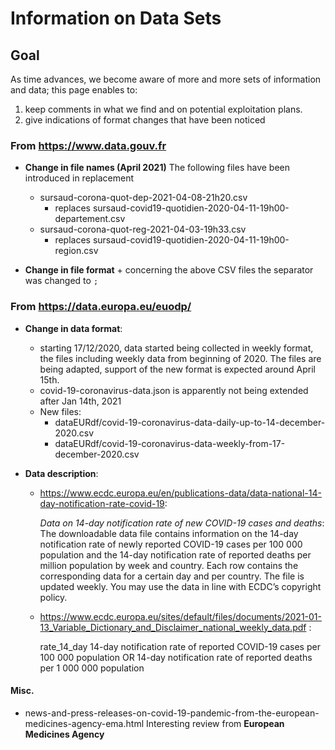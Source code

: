 # Information on Data Sets

## Goal
As time advances, we become aware of more and more sets of information and data;
this page enables to:
  1. keep comments in what we find and on potential exploitation plans.
  2. give indications of format changes that have been noticed


### From https://www.data.gouv.fr

 - <B>Change in file names (April 2021)</B>
   The following files have been introduced in replacement
    + sursaud-corona-quot-dep-2021-04-08-21h20.csv 
	  - replaces sursaud-covid19-quotidien-2020-04-11-19h00-departement.csv
    + sursaud-corona-quot-reg-2021-04-03-19h33.csv
	  - replaces sursaud-covid19-quotidien-2020-04-11-19h00-region.csv
	   
 - <B>Change in file format</B>
       + concerning the above CSV files the separator was changed to `;`

### From https://data.europa.eu/euodp/

 - <B>Change in data  format</B>:
   + starting 17/12/2020, data started being collected in weekly format, the
     files including weekly data from beginning of 2020. The files are being adapted,
	 support of the new format is expected around April 15th.
   + covid-19-coronavirus-data.json is apparently not being extended after Jan 14th, 2021
   + New files:
     - dataEURdf/covid-19-coronavirus-data-daily-up-to-14-december-2020.csv
     - dataEURdf/covid-19-coronavirus-data-weekly-from-17-december-2020.csv
 
 - <B>Data description</B>:
   +  https://www.ecdc.europa.eu/en/publications-data/data-national-14-day-notification-rate-covid-19:
   
      <I>Data on 14-day notification rate of new COVID-19 cases and
      deaths</I>: The downloadable data file contains information on the
      14-day notification rate of newly reported COVID-19 cases per 100 000
      population and the 14-day notification rate of reported deaths per
      million population by week and country. Each row contains the
      corresponding data for a certain day and per country. The file is
      updated weekly. You may use the data in line with ECDC’s copyright
      policy.
	  
   + https://www.ecdc.europa.eu/sites/default/files/documents/2021-01-13_Variable_Dictionary_and_Disclaimer_national_weekly_data.pdf :
   
     rate_14_day 14-day notification rate of reported COVID-19 cases per 100 000 population
	 OR 14-day notification rate of reported deaths per 1 000 000 population
 

#### Misc.
 - news-and-press-releases-on-covid-19-pandemic-from-the-european-medicines-agency-ema.html 
   Interesting review from **European Medicines Agency**
